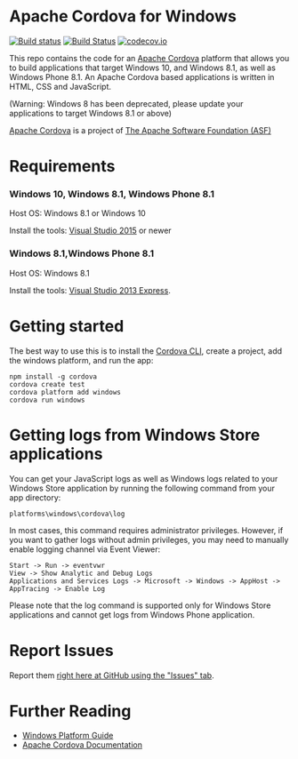 <!--
#
# Licensed to the Apache Software Foundation (ASF) under one
# or more contributor license agreements.  See the NOTICE file
# distributed with this work for additional information
# regarding copyright ownership.  The ASF licenses this file
# to you under the Apache License, Version 2.0 (the
# "License"); you may not use this file except in compliance
# with the License.  You may obtain a copy of the License at
#
# http://www.apache.org/licenses/LICENSE-2.0
#
# Unless required by applicable law or agreed to in writing,
# software distributed under the License is distributed on an
# "AS IS" BASIS, WITHOUT WARRANTIES OR CONDITIONS OF ANY
#  KIND, either express or implied.  See the License for the
# specific language governing permissions and limitations
# under the License.
#
-->

# Apache Cordova for Windows

[![Build status](https://ci.appveyor.com/api/projects/status/19h1fq0lyvwtei05/branch/master)](https://ci.appveyor.com/project/Humbedooh/cordova-windows/branch/master)
[![Build Status](https://travis-ci.org/apache/cordova-windows.svg?branch=master)](https://travis-ci.org/apache/cordova-windows)
[![codecov.io](https://codecov.io/github/apache/cordova-windows/coverage.svg?branch=master)](https://codecov.io/github/apache/cordova-windows?branch=master)

This repo contains the code for an [Apache Cordova](http://cordova.apache.org) platform that allows you to build applications that target Windows 10, and Windows 8.1, as well as Windows Phone 8.1. An Apache Cordova based applications is written in HTML, CSS and JavaScript.

(Warning: Windows 8 has been deprecated, please update your applications to target Windows 8.1 or above)

[Apache Cordova](http://cordova.apache.org) is a project of [The Apache Software Foundation (ASF)](http://apache.org)

# Requirements

### Windows 10, Windows 8.1, Windows Phone 8.1

Host OS: Windows 8.1 or Windows 10

Install the tools: [Visual Studio 2015](http://www.visualstudio.com/downloads) or newer

### Windows 8.1,Windows Phone 8.1

Host OS: Windows 8.1

Install the tools: [Visual Studio 2013 Express](http://www.visualstudio.com/downloads/download-visual-studio-vs#d-express-windows-8).

# Getting started

The best way to use this is to install the [Cordova CLI](https://www.npmjs.com/package/cordova), create a project, add the windows platform, and run the app:

	npm install -g cordova
	cordova create test
	cordova platform add windows
	cordova run windows

# Getting logs from Windows Store applications

You can get your JavaScript logs as well as Windows logs related to your Windows Store application by running the following command from your app directory:

	platforms\windows\cordova\log

In most cases, this command requires administrator privileges. However, if you want to gather logs without admin privileges, you may need to manually enable logging channel via Event Viewer:

	Start -> Run -> eventvwr
	View -> Show Analytic and Debug Logs
	Applications and Services Logs -> Microsoft -> Windows -> AppHost -> AppTracing -> Enable Log

Please note that the log command is supported only for Windows Store applications and cannot get logs from Windows Phone application.

# Report Issues

Report them [right here at GitHub using the "Issues" tab](https://github.com/apache/cordova-windows/issues).

# Further Reading

- [Windows Platform Guide](https://cordova.apache.org/docs/en/latest/guide/platforms/windows/index.html)
- [Apache Cordova Documentation](http://docs.cordova.io)
